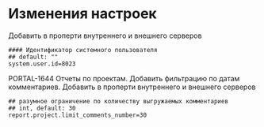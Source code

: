 # Изменения настроек
Добавить в проперти внутреннего и внешнего серверов
``` properties
#### Идентификатор системного пользователя
## default: ""
system.user.id=8023
```


PORTAL-1644
Отчеты по проектам. Добавить фильтрацию по датам комментариев.
Добавить в проперти внутреннего и внешнего серверов
```
## разумное ограничение по количеству выгружаемых комментариев
## int, default: 30
report.project.limit_comments_number=30
```